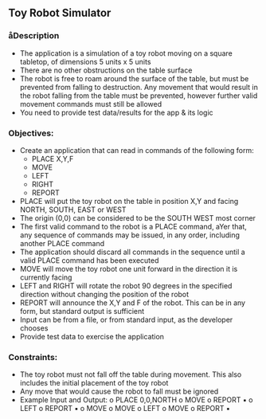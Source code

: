 ## Toy Robot Simulator

### åDescription

- The application is a simulation of a toy robot moving on a square tabletop, of dimensions 5 units x 5 units
- There are no other obstructions on the table surface
- The robot is free to roam around the surface of the table, but must be prevented from falling to destruction. Any movement that would result in the robot falling from the table must be prevented, however further valid movement commands must still be allowed
- You need to provide test data/results for the app & its logic

### Objectives:

- Create an application that can read in commands of the following form:
  - PLACE X,Y,F
  - MOVE
  - LEFT
  - RIGHT
  - REPORT
- PLACE will put the toy robot on the table in position X,Y and facing NORTH, SOUTH, EAST or WEST
- The origin (0,0) can be considered to be the SOUTH WEST most corner
- The first valid command to the robot is a PLACE command, aYer that, any sequence of commands may be issued, in any order, including another PLACE command
- The application should discard all commands in the sequence until a valid PLACE command has been executed
- MOVE will move the toy robot one unit forward in the direction it is currently facing
- LEFT and RIGHT will rotate the robot 90 degrees in the specified direction without changing the position of the robot
- REPORT will announce the X,Y and F of the robot. This can be in any form, but standard output is sufficient
- Input can be from a file, or from standard input, as the developer chooses
- Provide test data to exercise the application

### Constraints:

- The toy robot must not fall off the table during movement. This also includes the initial placement of the toy robot
- Any move that would cause the robot to fall must be ignored
- Example Input and Output:
  o PLACE 0,0,NORTH o MOVE
  o REPORT
  ▪
  o LEFT
  o REPORT
  ▪
  o MOVE o MOVE o LEFT
  o MOVE o REPORT
  ▪
